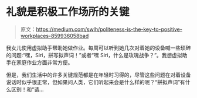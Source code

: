 # 礼貌是积极工作场所的关键

> 原文：<https://medium.com/swlh/politeness-is-the-key-to-positive-workplaces-859936058bad>

我女儿使用虚拟助手帮助她做作业。每周可以听到她几次对着她的设备喊一些琐碎的问题:“嘿，Siri，拼写拟声词！”或者“嘿 Siri，什么是玫瑰战争？”。我想虚拟助手在家庭作业方面非常方便。

但是，我们生活中的许多关键规范都是在年轻时习得的，尽管这些问题在对着设备说话时似乎很正常，但如果问人类，它们听起来会是什么样的呢？“拼拟声词”有什么区别！和“请…